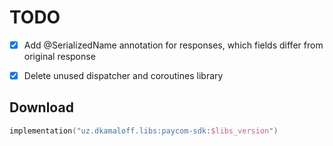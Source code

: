 # TODO
- [x] Add @SerializedName annotation for responses, 
which fields differ from original response
- [x] Delete unused dispatcher and coroutines library


## Download

```kotlin
implementation("uz.dkamaloff.libs:paycom-sdk:$libs_version")
```  
